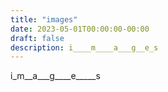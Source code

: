 ```yaml
---
title: "images"
date: 2023-05-01T00:00:00-00:00
draft: false
description: i____m____a___g__e_s
---
```

i_m__a___g____e_____s